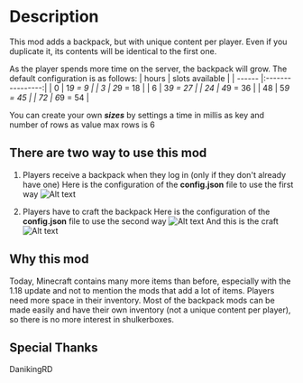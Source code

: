 # Description
This mod adds a backpack, but with unique content per player. Even if you duplicate it, its contents will be identical to the first one.

As the player spends more time on the server, the backpack will grow. The default configuration is as follows:
| hours  | slots available                       |
| ------ |:----------------:| 
|    0   | 1*9 = 9          |
|    3   | 2*9 = 18         |
|    6   | 3*9 = 27         |
|   24   | 4*9 = 36         |
|   48   | 5*9 = 45         |
|   72   | 6*9 = 54         |

You can create your own ***sizes*** by settings a time in millis as key and number of rows as value
max rows is 6

## There are two way to use this mod
1. Players receive a backpack when they log in (only if they don't already have one)
Here is the configuration of the **config.json** file to use the first way
![Alt text](https://github.com/AmibeSkyfy16/SingleBackpack/blob/master/images/config_first_way.png?raw=true)

2. Players have to craft the backpack
Here is the configuration of the **config.json** file to use the second way
![Alt text](https://github.com/AmibeSkyfy16/SingleBackpack/blob/master/images/config_second_way.png?raw=true)
And this is the craft
![Alt text](https://github.com/AmibeSkyfy16/SingleBackpack/blob/master/images/craft.png?raw=true)

## Why this mod
Today, Minecraft contains many more items than before, especially with the 1.18 update and not to mention the mods that add a lot of items. Players need more space in their inventory. Most of the backpack mods can be made easily and have their own inventory (not a unique content per player), so there is no more interest in shulkerboxes.

## Special Thanks
DanikingRD
